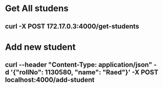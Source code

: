 # Get All studens 
## curl -X POST 172.17.0.3:4000/get-students
# Add new student 
## curl --header "Content-Type: application/json" -d '{"rollNo": 1130580, "name": "Raed"}' -X POST localhost:4000/add-student
